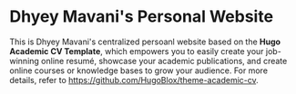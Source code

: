 # Dhyey Mavani's Personal Website

This is Dhyey Mavani's centralized persoanl website based on the **Hugo Academic CV Template**, which empowers you to easily create your job-winning online resumé, showcase your academic publications, and create online courses or knowledge bases to grow your audience. For more details, refer to https://github.com/HugoBlox/theme-academic-cv.
